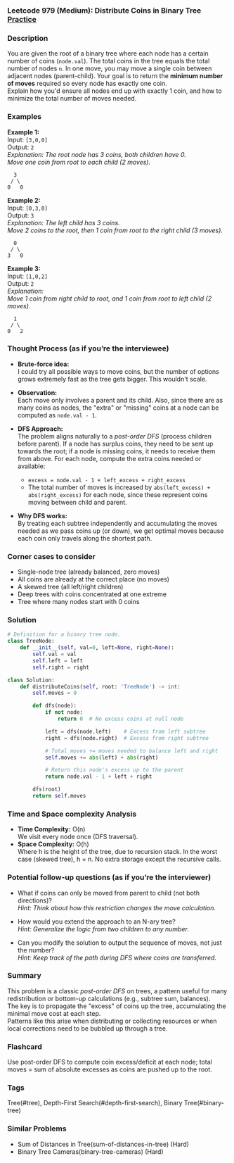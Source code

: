 ### Leetcode 979 (Medium): Distribute Coins in Binary Tree [Practice](https://leetcode.com/problems/distribute-coins-in-binary-tree)

### Description  
You are given the root of a binary tree where each node has a certain number of coins (`node.val`). The total coins in the tree equals the total number of nodes `n`. In one move, you may move a single coin between adjacent nodes (parent-child). Your goal is to return the **minimum number of moves** required so every node has exactly one coin.  
Explain how you'd ensure all nodes end up with exactly 1 coin, and how to minimize the total number of moves needed.

### Examples  

**Example 1:**  
Input: `[3,0,0]`  
Output: `2`  
*Explanation: The root node has 3 coins, both children have 0.  
Move one coin from root to each child (2 moves).*

```
  3
 / \
0   0
```

**Example 2:**  
Input: `[0,3,0]`  
Output: `3`  
*Explanation: The left child has 3 coins.  
Move 2 coins to the root, then 1 coin from root to the right child (3 moves).*

```
  0
 / \
3   0
```

**Example 3:**  
Input: `[1,0,2]`  
Output: `2`  
*Explanation:  
Move 1 coin from right child to root, and 1 coin from root to left child (2 moves).*

```
  1
 / \
0   2
```

### Thought Process (as if you’re the interviewee)  

- **Brute-force idea:**  
  I could try all possible ways to move coins, but the number of options grows extremely fast as the tree gets bigger. This wouldn't scale.

- **Observation:**  
  Each move only involves a parent and its child. Also, since there are as many coins as nodes, the "extra" or "missing" coins at a node can be computed as `node.val - 1`.

- **DFS Approach:**  
  The problem aligns naturally to a *post-order DFS* (process children before parent). If a node has surplus coins, they need to be sent up towards the root; if a node is missing coins, it needs to receive them from above. For each node, compute the extra coins needed or available:  
  - `excess = node.val - 1 + left_excess + right_excess`
  - The total number of moves is increased by `abs(left_excess) + abs(right_excess)` for each node, since these represent coins moving between child and parent.

- **Why DFS works:**  
  By treating each subtree independently and accumulating the moves needed as we pass coins up (or down), we get optimal moves because each coin only travels along the shortest path.

### Corner cases to consider  
- Single-node tree (already balanced, zero moves)
- All coins are already at the correct place (no moves)
- A skewed tree (all left/right children)
- Deep trees with coins concentrated at one extreme
- Tree where many nodes start with 0 coins

### Solution

```python
# Definition for a binary tree node.
class TreeNode:
    def __init__(self, val=0, left=None, right=None):
        self.val = val
        self.left = left
        self.right = right

class Solution:
    def distributeCoins(self, root: 'TreeNode') -> int:
        self.moves = 0

        def dfs(node):
            if not node:
                return 0  # No excess coins at null node

            left = dfs(node.left)    # Excess from left subtree
            right = dfs(node.right)  # Excess from right subtree

            # Total moves += moves needed to balance left and right
            self.moves += abs(left) + abs(right)

            # Return this node's excess up to the parent
            return node.val - 1 + left + right

        dfs(root)
        return self.moves
```

### Time and Space complexity Analysis  

- **Time Complexity:** O(n)  
  We visit every node once (DFS traversal).
- **Space Complexity:** O(h)  
  Where h is the height of the tree, due to recursion stack. In the worst case (skewed tree), h = n. No extra storage except the recursive calls.

### Potential follow-up questions (as if you’re the interviewer)  

- What if coins can only be moved from parent to child (not both directions)?  
  *Hint: Think about how this restriction changes the move calculation.*

- How would you extend the approach to an N-ary tree?  
  *Hint: Generalize the logic from two children to any number.*

- Can you modify the solution to output the sequence of moves, not just the number?  
  *Hint: Keep track of the path during DFS where coins are transferred.*

### Summary
This problem is a classic *post-order DFS* on trees, a pattern useful for many redistribution or bottom-up calculations (e.g., subtree sum, balances).  
The key is to propagate the "excess" of coins up the tree, accumulating the minimal move cost at each step.  
Patterns like this arise when distributing or collecting resources or when local corrections need to be bubbled up through a tree.


### Flashcard
Use post-order DFS to compute coin excess/deficit at each node; total moves = sum of absolute excesses as coins are pushed up to the root.

### Tags
Tree(#tree), Depth-First Search(#depth-first-search), Binary Tree(#binary-tree)

### Similar Problems
- Sum of Distances in Tree(sum-of-distances-in-tree) (Hard)
- Binary Tree Cameras(binary-tree-cameras) (Hard)